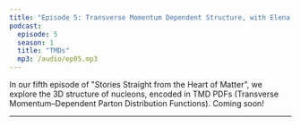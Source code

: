 ```yaml
---
title: "Episode 5: Transverse Momentum Dependent Structure, with Elena Boglione"
podcast:
  episode: 5
  season: 1
  title: "TMDs"
  mp3: /audio/ep05.mp3
---
```


In our fifth episode of "Stories Straight from the Heart of Matter", we explore the 3D structure of nucleons, encoded in TMD PDFs (Transverse Momentum–Dependent Parton Distribution Functions). Coming soon!

---
